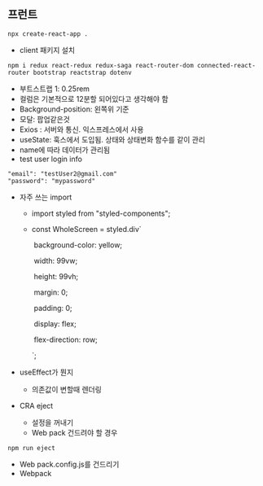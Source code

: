 ## 프런트 

```
npx create-react-app .
```

*  client 패키지 설치

```
npm i redux react-redux redux-saga react-router-dom connected-react-router bootstrap reactstrap dotenv
```

* 부트스트랩 1: 0.25rem
* 컬럼은 기본적으로 12분할 되어있다고 생각해야 함
* Background-position: 왼쪽위 기준
* 모달: 팝업같은것
* Exios : 서버와 통신. 익스프레스에서 사용
* useState: 훅스에서 도입됨. 상태와 상태변화 함수를 같이 관리
* name에 따라 데이터가 관리됨
* test user login info

```
"email": "testUser2@gmail.com"
"password": "mypassword"
```

* 자주 쓰는 import
  
  * import styled from "styled-components";
  
  * const WholeScreen = styled.div`
  
    ​    background-color: yellow;
  
    ​    width: 99vw;
  
    ​    height: 99vh;
  
    ​    margin: 0;
  
    ​    padding: 0;
  
    ​    display: flex;
  
    ​    flex-direction: row;
  
    `;
  
* useEffect가 뭔지

  * 의존값이 변할때 렌더링
  
* CRA eject

  * 설정을 꺼내기
  * Web pack 건드려야 할 경우

```
npm run eject
```

* Web pack.config.js를 건드리기
* Webpack